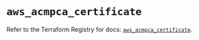 # `aws_acmpca_certificate`

Refer to the Terraform Registry for docs: [`aws_acmpca_certificate`](https://registry.terraform.io/providers/hashicorp/aws/5.91.0/docs/resources/acmpca_certificate).
